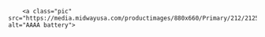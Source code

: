 
        
        <a class="pic" src="https://media.midwayusa.com/productimages/880x660/Primary/212/212542.jpg" alt="AAAA battery">

        

